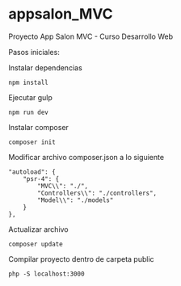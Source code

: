 # appsalon_MVC
Proyecto App Salon MVC - Curso Desarrollo Web

Pasos iniciales:

Instalar dependencias

    npm install

Ejecutar gulp

    npm run dev

Instalar composer

    composer init

Modificar archivo composer.json a lo siguiente

    "autoload": {
        "psr-4": {
            "MVC\\": "./", 
            "Controllers\\": "./controllers",
            "Model\\": "./models"
        }
    },

Actualizar archivo

    composer update

Compilar proyecto dentro de carpeta public

    php -S localhost:3000
